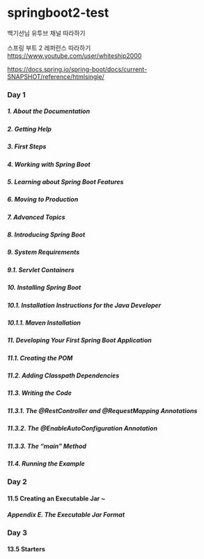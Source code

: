 # springboot2-test
백기선님 유투브 채널 따라하기


스프링 부트 2 레퍼런스 따라하기
https://www.youtube.com/user/whiteship2000

https://docs.spring.io/spring-boot/docs/current-SNAPSHOT/reference/htmlsingle/

### Day 1
##### 1. About the Documentation
##### 2. Getting Help
##### 3. First Steps
##### 4. Working with Spring Boot
##### 5. Learning about Spring Boot Features
##### 6. Moving to Production
##### 7. Advanced Topics
##### 8. Introducing Spring Boot
##### 9. System Requirements
##### 9.1. Servlet Containers
##### 10. Installing Spring Boot
##### 10.1. Installation Instructions for the Java Developer
##### 10.1.1. Maven Installation
##### 11. Developing Your First Spring Boot Application
##### 11.1. Creating the POM
##### 11.2. Adding Classpath Dependencies
##### 11.3. Writing the Code
##### 11.3.1. The @RestController and @RequestMapping Annotations
##### 11.3.2. The @EnableAutoConfiguration Annotation
##### 11.3.3. The “main” Method
##### 11.4. Running the Example

### Day 2
#### 11.5 Creating an Executable Jar ~
##### Appendix E. The Executable Jar Format

### Day 3
#### 13.5 Starters